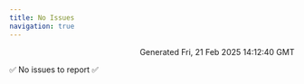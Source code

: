 ```yaml
---
title: No Issues
navigation: true
---
```


<p style="text-align:right;color:#cccs">
Generated Fri, 21 Feb 2025 14:12:40 GMT
</p>
<p>✅ No issues to report ✅</p>



